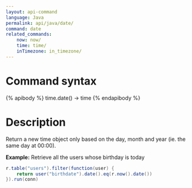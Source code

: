 ```yaml
---
layout: api-command
language: Java
permalink: api/java/date/
command: date
related_commands:
    now: now/
    time: time/
    inTimezone: in_timezone/
---
```


# Command syntax #

{% apibody %}
time.date() &rarr; time
{% endapibody %}

# Description #

Return a new time object only based on the day, month and year (ie. the same day at 00:00).

__Example:__ Retrieve all the users whose birthday is today

```java
r.table("users").filter(function(user) {
    return user("birthdate").date().eq(r.now().date())
}).run(conn)
```


